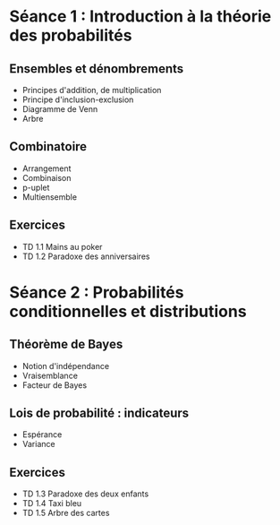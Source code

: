 
# Séance 1 : Introduction à la théorie des probabilités

## Ensembles et dénombrements
* Principes d'addition, de multiplication
* Principe d'inclusion-exclusion
* Diagramme de Venn
* Arbre

## Combinatoire
* Arrangement
* Combinaison
* p-uplet
* Multiensemble

## Exercices
* TD 1.1 Mains au poker
* TD 1.2 Paradoxe des anniversaires


# Séance 2 : Probabilités conditionnelles et distributions

## Théorème de Bayes
* Notion d'indépendance
* Vraisemblance
* Facteur de Bayes


## Lois de probabilité : indicateurs
* Espérance
* Variance

## Exercices
* TD 1.3 Paradoxe des deux enfants
* TD 1.4 Taxi bleu
* TD 1.5 Arbre des cartes
